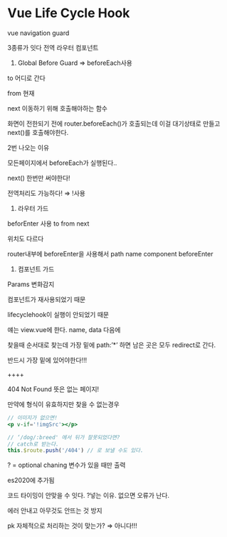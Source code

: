 # Vue Life Cycle Hook

vue navigation guard

3종류가 잇다 전역 라우터 컴포넌트

1. Global Before Guard ⇒ beforeEach사용

to  어디로 간다

from  현재

next 이동하기 위해 호출해야하는 함수

화면이 전한되기 전에 router.beforeEach()가 호출되는데 이걸 대기상태로 만들고 next()를 호출해야한다.

2번 나오는 이유

모든페이지에서 beforeEach가 실행된다.. 

next() 한번만 써야한다!

전역처리도 가능하다! ⇒ !사용

1. 라우터 가드

beforEnter 사용 to from next

위치도 다르다

router내부에 beforeEnter을 사용해서 path name component beforeEnter

1. 컴포넌트 가드

Params 변화감지

컴포넌트가 재사용되었기 때문

lifecyclehook이 실행이 안되었기 때문

얘는 view.vue에 한다.  name, data 다음에

찾을때 순서대로 찾는데 가장 밑에 path:’*’ 하면 남은 곳은 모두 redirect로 간다.

반드시 가장 밑에 있어야한다!!!

++++

404 Not Found 뜻은 없는 페이지!

만약에 형식이 유효하지만 찾을 수 없는경우

```jsx
// 이미지가 없으면!
<p v-if='!imgSrc'></p>

// ‘/dog/:breed' 에서 뒤가 잘못되었다면?
// catch로 받는다.
this.$route.push('/404') // 로 보낼 수도 있다.
```

? = optional chaning  변수가 있을 때만 출력

es2020에 추가됨

코드 타이밍이 안맞을 수 잇다. ?넣는 이유. 없으면 오류가 난다. 

에러 안내고 아무것도 안뜨는 것 방지

pk 자체적으로 처리하는 것이 맞는가? ⇒  아니다!!!
